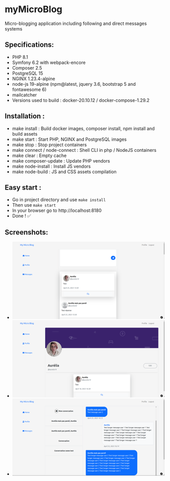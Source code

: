 # myMicroBlog

Micro-blogging application including following and direct messages systems

## Specifications:
- PHP 8.1
- Symfony 6.2 with webpack-encore
- Composer 2.5
- PostgreSQL 15
- NGINX 1.23.4-alpine
- node-js 19-alpine (npm@latest, jquery 3.6, bootstrap 5 and fontawesome 6)
- mailcatcher
- Versions used to build : docker-20.10.12 / docker-compose-1.29.2

## Installation :
- make install : Build docker images, composer install, npm install and build assets
- make start : Start PHP, NGINX and PostgreSQL images
- make stop : Stop project containers
- make connect / node-connect : Shell CLI in php / NodeJS containers
- make clear : Empty cache
- make composer-update : Update PHP vendors
- make node-install : Install JS vendors
- make node-build : JS and CSS assets compilation

## Easy start :
- Go in project directory and use `make install`
- Then use `make start`
- In your browser go to http://localhost:8180
- Done ! ✅

## Screenshots:
- ![Screenshot of the home page displaying a post with a reply from a different user](/screenshots/screenshot_home.png)
- ![Screenshot of the profile page displaying a basic user informations, profile picture and banner picture](/screenshots/screenshot_profile.png)
- ![Screenshot displaying the direct messaging system with some conversations on the sidebar and messages from the selected conversation in the center](/screenshots/screenshot_messenger.png)